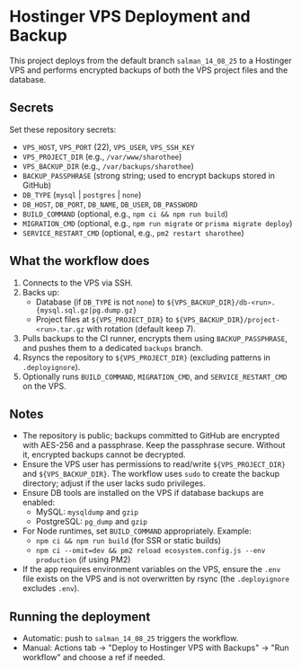 # Hostinger VPS Deployment and Backup

This project deploys from the default branch `salman_14_08_25` to a Hostinger VPS and performs encrypted backups of both the VPS project files and the database.

## Secrets

Set these repository secrets:

- `VPS_HOST`, `VPS_PORT` (22), `VPS_USER`, `VPS_SSH_KEY`
- `VPS_PROJECT_DIR` (e.g., `/var/www/sharothee`)
- `VPS_BACKUP_DIR` (e.g., `/var/backups/sharothee`)
- `BACKUP_PASSPHRASE` (strong string; used to encrypt backups stored in GitHub)
- `DB_TYPE` (`mysql` | `postgres` | `none`)
- `DB_HOST`, `DB_PORT`, `DB_NAME`, `DB_USER`, `DB_PASSWORD`
- `BUILD_COMMAND` (optional, e.g., `npm ci && npm run build`)
- `MIGRATION_CMD` (optional, e.g., `npm run migrate` or `prisma migrate deploy`)
- `SERVICE_RESTART_CMD` (optional, e.g., `pm2 restart sharothee`)

## What the workflow does

1. Connects to the VPS via SSH.
2. Backs up:
   - Database (if `DB_TYPE` is not `none`) to `${VPS_BACKUP_DIR}/db-<run>.{mysql.sql.gz|pg.dump.gz}`
   - Project files at `${VPS_PROJECT_DIR}` to `${VPS_BACKUP_DIR}/project-<run>.tar.gz` with rotation (default keep 7).
3. Pulls backups to the CI runner, encrypts them using `BACKUP_PASSPHRASE`, and pushes them to a dedicated `backups` branch.
4. Rsyncs the repository to `${VPS_PROJECT_DIR}` (excluding patterns in `.deployignore`).
5. Optionally runs `BUILD_COMMAND`, `MIGRATION_CMD`, and `SERVICE_RESTART_CMD` on the VPS.

## Notes

- The repository is public; backups committed to GitHub are encrypted with AES-256 and a passphrase. Keep the passphrase secure. Without it, encrypted backups cannot be decrypted.
- Ensure the VPS user has permissions to read/write `${VPS_PROJECT_DIR}` and `${VPS_BACKUP_DIR}`. The workflow uses `sudo` to create the backup directory; adjust if the user lacks sudo privileges.
- Ensure DB tools are installed on the VPS if database backups are enabled:
  - MySQL: `mysqldump` and `gzip`
  - PostgreSQL: `pg_dump` and `gzip`
- For Node runtimes, set `BUILD_COMMAND` appropriately. Example:
  - `npm ci && npm run build` (for SSR or static builds)
  - `npm ci --omit=dev && pm2 reload ecosystem.config.js --env production` (if using PM2)
- If the app requires environment variables on the VPS, ensure the `.env` file exists on the VPS and is not overwritten by rsync (the `.deployignore` excludes `.env`).

## Running the deployment

- Automatic: push to `salman_14_08_25` triggers the workflow.
- Manual: Actions tab → "Deploy to Hostinger VPS with Backups" → "Run workflow" and choose a ref if needed.